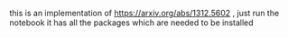 this is an implementation of https://arxiv.org/abs/1312.5602 ,
just run the notebook it has all the packages which are needed to be installed
